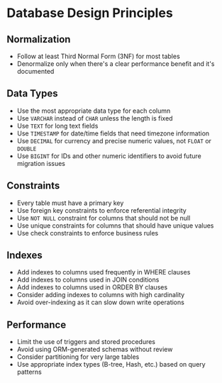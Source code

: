 # Database Design Principles

## Normalization
- Follow at least Third Normal Form (3NF) for most tables
- Denormalize only when there's a clear performance benefit and it's documented

## Data Types
- Use the most appropriate data type for each column
- Use `VARCHAR` instead of `CHAR` unless the length is fixed
- Use `TEXT` for long text fields
- Use `TIMESTAMP` for date/time fields that need timezone information
- Use `DECIMAL` for currency and precise numeric values, not `FLOAT` or `DOUBLE`
- Use `BIGINT` for IDs and other numeric identifiers to avoid future migration issues

## Constraints
- Every table must have a primary key
- Use foreign key constraints to enforce referential integrity
- Use `NOT NULL` constraint for columns that should not be null
- Use unique constraints for columns that should have unique values
- Use check constraints to enforce business rules

## Indexes
- Add indexes to columns used frequently in WHERE clauses
- Add indexes to columns used in JOIN conditions
- Add indexes to columns used in ORDER BY clauses
- Consider adding indexes to columns with high cardinality
- Avoid over-indexing as it can slow down write operations

## Performance
- Limit the use of triggers and stored procedures
- Avoid using ORM-generated schemas without review
- Consider partitioning for very large tables
- Use appropriate index types (B-tree, Hash, etc.) based on query patterns
